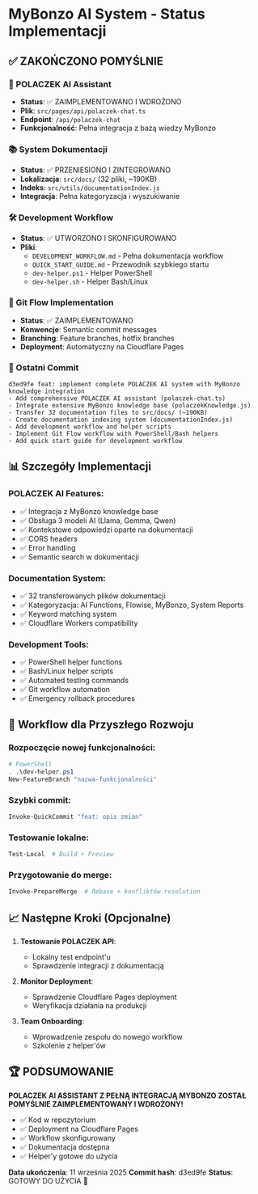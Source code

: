 # MyBonzo AI System - Status Implementacji

## ✅ ZAKOŃCZONO POMYŚLNIE

### 🤖 POLACZEK AI Assistant
- **Status**: ✅ ZAIMPLEMENTOWANO I WDROŻONO
- **Plik**: `src/pages/api/polaczek-chat.ts`
- **Endpoint**: `/api/polaczek-chat`
- **Funkcjonalność**: Pełna integracja z bazą wiedzy MyBonzo

### 📚 System Dokumentacji
- **Status**: ✅ PRZENIESIONO I ZINTEGROWANO
- **Lokalizacja**: `src/docs/` (32 pliki, ~190KB)
- **Indeks**: `src/utils/documentationIndex.js`
- **Integracja**: Pełna kategoryzacja i wyszukiwanie

### 🛠️ Development Workflow
- **Status**: ✅ UTWORZONO I SKONFIGUROWANO
- **Pliki**: 
  - `DEVELOPMENT_WORKFLOW.md` - Pełna dokumentacja workflow
  - `QUICK_START_GUIDE.md` - Przewodnik szybkiego startu
  - `dev-helper.ps1` - Helper PowerShell
  - `dev-helper.sh` - Helper Bash/Linux

### 🚀 Git Flow Implementation
- **Status**: ✅ ZAIMPLEMENTOWANO
- **Konwencje**: Semantic commit messages
- **Branching**: Feature branches, hotfix branches
- **Deployment**: Automatyczny na Cloudflare Pages

### 🔧 Ostatni Commit
```
d3ed9fe feat: implement complete POLACZEK AI system with MyBonzo knowledge integration
- Add comprehensive POLACZEK AI assistant (polaczek-chat.ts)
- Integrate extensive MyBonzo knowledge base (polaczekKnowledge.js)
- Transfer 32 documentation files to src/docs/ (~190KB)
- Create documentation indexing system (documentationIndex.js)
- Add development workflow and helper scripts
- Implement Git Flow workflow with PowerShell/Bash helpers
- Add quick start guide for development workflow
```

## 📊 Szczegóły Implementacji

### POLACZEK AI Features:
- ✅ Integracja z MyBonzo knowledge base
- ✅ Obsługa 3 modeli AI (Llama, Gemma, Qwen)
- ✅ Kontekstowe odpowiedzi oparte na dokumentacji
- ✅ CORS headers
- ✅ Error handling
- ✅ Semantic search w dokumentacji

### Documentation System:
- ✅ 32 transferowanych plików dokumentacji
- ✅ Kategoryzacja: AI Functions, Flowise, MyBonzo, System Reports
- ✅ Keyword matching system
- ✅ Cloudflare Workers compatibility

### Development Tools:
- ✅ PowerShell helper functions
- ✅ Bash/Linux helper scripts  
- ✅ Automated testing commands
- ✅ Git workflow automation
- ✅ Emergency rollback procedures

## 🎯 Workflow dla Przyszłego Rozwoju

### Rozpoczęcie nowej funkcjonalności:
```powershell
# PowerShell
. .\dev-helper.ps1
New-FeatureBranch "nazwa-funkcjonalności"
```

### Szybki commit:
```powershell
Invoke-QuickCommit "feat: opis zmian"
```

### Testowanie lokalne:
```powershell
Test-Local  # Build + Preview
```

### Przygotowanie do merge:
```powershell
Invoke-PrepareMerge  # Rebase + konfliktów resolution
```

## 📈 Następne Kroki (Opcjonalne)

1. **Testowanie POLACZEK API**:
   - Lokalny test endpoint'u
   - Sprawdzenie integracji z dokumentacją
   
2. **Monitor Deployment**:
   - Sprawdzenie Cloudflare Pages deployment
   - Weryfikacja działania na produkcji

3. **Team Onboarding**:
   - Wprowadzenie zespołu do nowego workflow
   - Szkolenie z helper'ów

## 🏆 PODSUMOWANIE

**POLACZEK AI ASSISTANT Z PEŁNĄ INTEGRACJĄ MYBONZO ZOSTAŁ POMYŚLNIE ZAIMPLEMENTOWANY I WDROŻONY!**

- ✅ Kod w repozytorium
- ✅ Deployment na Cloudflare Pages  
- ✅ Workflow skonfigurowany
- ✅ Dokumentacja dostępna
- ✅ Helper'y gotowe do użycia

**Data ukończenia**: 11 września 2025
**Commit hash**: d3ed9fe
**Status**: GOTOWY DO UŻYCIA 🚀